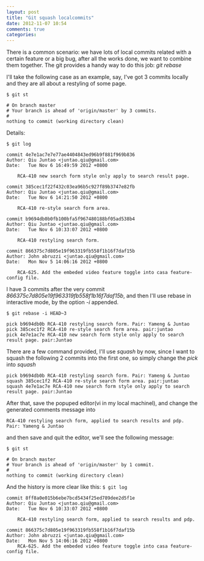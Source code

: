 ```yaml
---
layout: post
title: "Git squash localcommits"
date: 2012-11-07 10:54
comments: true
categories: 
---
```


There is a common scenario: we have lots of local commits related with a certain feature or a big
bug, after all the works done, we want to combine them together. The git provides a handy way to do
this job: *git rebase*

I'll take the following case as an example, say, I've got 3 commits locally and they are all about
a restyling of some page.

`$ git st`

    # On branch master
    # Your branch is ahead of 'origin/master' by 3 commits.
    #
    nothing to commit (working directory clean)

Details:

`$ git log`

    commit 4e7e1ac7e7e77ae4404843ed96b9f881f969b836
    Author: Qiu Juntao <juntao.qiu@gmail.com>
    Date:   Tue Nov 6 16:49:59 2012 +0800

        RCA-410 new search form style only apply to search result page.

    commit 385cec1f22f432c03ea96b5c927f89b3747e82fb
    Author: Qiu Juntao <juntao.qiu@gmail.com>
    Date:   Tue Nov 6 14:21:50 2012 +0800

        RCA-410 re-style search form area.

    commit b9694db0b0fb100bfa5f967480188bf05ad538b4
    Author: Qiu Juntao <juntao.qiu@gmail.com>
    Date:   Tue Nov 6 10:33:07 2012 +0800

        RCA-410 restyling search form.

    commit 866375c7d805e19f963319fb558f1b16f7daf15b
    Author: John abruzzi <juntao.qiu@gmail.com>
    Date:   Mon Nov 5 14:06:16 2012 +0800

        RCA-625. Add the embeded video feature toggle into casa feature-config file.


I have 3 commits after the very commit *866375c7d805e19f963319fb558f1b16f7daf15b*, and then I'll use
rebase in interactive mode, by the option *-i* appended.

`$ git rebase -i HEAD~3`

    pick b9694db0b RCA-410 restyling search form. Pair: Yameng & Juntao
    pick 385cec1f2 RCA-410 re-style search form area. pair:juntao
    pick 4e7e1ac7e RCA-410 new search form style only apply to search result page. pair:Juntao


There are a few command provided, I'll use *squash* by now, since I want to squash the following 2 commits 
into the first one, so simply change the *pick* into *squash*


    pick b9694db0b RCA-410 restyling search form. Pair: Yameng & Juntao
    squash 385cec1f2 RCA-410 re-style search form area. pair:juntao
    squash 4e7e1ac7e RCA-410 new search form style only apply to search result page. pair:Juntao


After that, save the popuped editor(vi in my local machinel), and change the generated comments message into
    
    RCA-410 restyling search form, applied to search results and pdp. Pair: Yameng & Juntao


and then save and quit the editor, we'll see the following message:

`$ git st`
    
    # On branch master
    # Your branch is ahead of 'origin/master' by 1 commit.
    #
    nothing to commit (working directory clean)
    

And the history is more clear like this:
`$ git log`

    commit 8ff8a0e015b6ebe7bcd5434f25ed789dee2d5f1e
    Author: Qiu Juntao <juntao.qiu@gmail.com>
    Date:   Tue Nov 6 10:33:07 2012 +0800

        RCA-410 restyling search form, applied to search results and pdp.

    commit 866375c7d805e19f963319fb558f1b16f7daf15b
    Author: John abruzzi <juntao.qiu@gmail.com>
    Date:   Mon Nov 5 14:06:16 2012 +0800
        RCA-625. Add the embeded video feature toggle into casa feature-config file.

